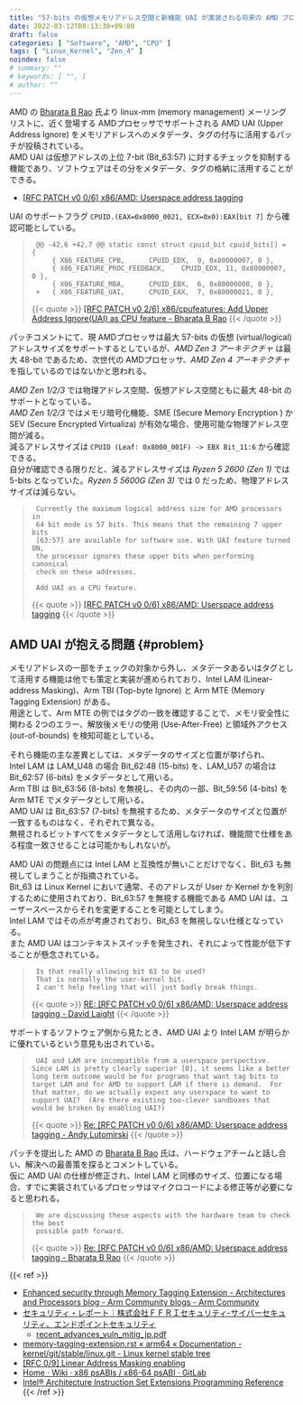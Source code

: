 ```yaml
---
title: "57-bits の仮想メモリアドレス空間と新機能 UAI が実装される将来の AMD プロセッサ"
date: 2022-03-12T08:13:30+09:00
draft: false
categories: [ "Software", "AMD", "CPU" ]
tags: [ "Linux_Kernel", "Zen_4" ]
noindex: false
# summary: ""
# keywords: [ "", ]
# author: ""
---
```


AMD の [Bharata B Rao](https://in.linkedin.com/in/bharata-b-rao-58123851) 氏より linux-mm (memory management) メーリングリストに、近く登場する AMDプロセッサでサポートされる AMD UAI (Upper Address Ignore) をメモリアドレスへのメタデータ、タグの付与に活用するパッチが投稿されている。  
AMD UAI は仮想アドレスの上位 7-bit (Bit_63:57) に対するチェックを抑制する機能であり、ソフトウェアはその分をメタデータ、タグの格納に活用することができる。  

* [[RFC PATCH v0 0/6] x86/AMD: Userspace address tagging](https://lore.kernel.org/linux-mm/2b26fc5b-d709-f2e1-0c8f-a6a548008216@intel.com/T/)

UAI のサポートフラグ `CPUID.(EAX=0x8000_0021, ECX=0x0):EAX[bit 7]` から確認可能としている。  

 > 		@@ -42,6 +42,7 @@ static const struct cpuid_bit cpuid_bits[] = {
 > 		 	{ X86_FEATURE_CPB,		CPUID_EDX,  9, 0x80000007, 0 },
 > 		 	{ X86_FEATURE_PROC_FEEDBACK,    CPUID_EDX, 11, 0x80000007, 0 },
 > 		 	{ X86_FEATURE_MBA,		CPUID_EBX,  6, 0x80000008, 0 },
 > 		+	{ X86_FEATURE_UAI,		CPUID_EAX,  7, 0x80000021, 0 },
 >
 > {{< quote >}} [[RFC PATCH v0 2/6] x86/cpufeatures: Add Upper Address Ignore(UAI) as CPU feature - Bharata B Rao](https://lore.kernel.org/linux-mm/20220310111545.10852-3-bharata@amd.com/) {{< /quote >}}

パッチコメントにて、現 AMDプロセッサは最大 57-bits の仮想 (virtual/logical) アドレスサイズをサポートするとしているが、*AMD Zen 3 アーキテクチャ* は最大 48-bit であるため、次世代の AMDプロセッサ、*AMD Zen 4 アーキテクチャ* を指しているのではないかと思われる。  

*AMD Zen 1/2/3* では物理アドレス空間、仮想アドレス空間ともに最大 48-bit のサポートとなっている。  
*AMD Zen 1/2/3* ではメモリ暗号化機能、SME (Secure Memory Encryption ) か SEV (Secure Encrypted Virtualiza) が有効な場合、使用可能な物理アドレス空間が減る。  
減るアドレスサイズは `CPUID (Leaf: 0x8000_001F) -> EBX Bit_11:6` から確認できる。  
自分が確認できる限りだと、減るアドレスサイズは *Ryzen 5 2600 (Zen 1)* では 5-bits となっていた。*Ryzen 5 5600G (Zen 3)* では 0 だっため、物理アドレスサイズは減らない。  

 > 		Currently the maximum logical address size for AMD processors in
 > 		64 bit mode is 57 bits. This means that the remaining 7 upper bits
 > 		[63:57] are available for software use. With UAI feature turned ON,
 > 		the processor ignores these upper bits when performing canonical
 > 		check on these addresses.
 > 		
 > 		Add UAI as a CPU feature.
 >
 > {{< quote >}} [[RFC PATCH v0 0/6] x86/AMD: Userspace address tagging](https://lore.kernel.org/linux-mm/2b26fc5b-d709-f2e1-0c8f-a6a548008216@intel.com/T/#e1b9caa0c700839bc9238a3161ddc5b757062d077) {{< /quote >}}

## AMD UAI が抱える問題 {#problem}

メモリアドレスの一部をチェックの対象から外し、メタデータあるいはタグとして活用する機能は他でも策定と実装が進められており、Intel LAM (Linear-address Masking)、Arm TBI (Top-byte Ignore) と Arm MTE (Memory Tagging Extension) がある。  
用途として、Arm MTE の例ではタグの一致を確認することで、メモリ安全性に関わる 2つのエラー、解放後メモリの使用 (Use-After-Free) と領域外アクセス (out-of-bounds) を検知可能としている。  

それら機能の主な差異としては、メタデータのサイズと位置が挙げられ、  
Intel LAM は LAM_U48 の場合 Bit_62:48 (15-bits) を、LAM_U57 の場合は Bit_62:57 (6-bits) をメタデータとして用いる。  
Arm TBI は Bit_63:56 (8-bits) を無視し、その内の一部、Bit_59:56 (4-bits) を Arm MTE でメタデータとして用いる。  
AMD UAI は Bit_63:57 (7-bits) を無視するため、メタデータのサイズと位置が一致するものはなく、それぞれで異なる。  
無視されるビットすべてをメタデータとして活用しなければ、機能間で仕様をある程度一致させることは可能かもしれないが。  

AMD UAI の問題点には Intel LAM と互換性が無いことだけでなく、Bit_63 も無視してしまうことが指摘されている。  
Bit_63 は Linux Kernel において通常、そのアドレスが User か Kernel かを判別するために使用されており、Bit_63:57 を無視する機能である AMD UAI は、ユーザースペースからそれを変更することを可能としてしまう。  
Intel LAM ではその点が考慮されており、Bit_63 を無視しない仕様となっている。  
また AMD UAI はコンテキストスイッチを発生され、それによって性能が低下することが懸念されている。  

 > 		Is that really allowing bit 63 to be used?
 > 		That is normally the user-kernel bit.
 > 		I can't help feeling that will just badly break things.
 >
 > {{< quote >}} [RE: [RFC PATCH v0 0/6] x86/AMD: Userspace address tagging - David Laight](https://lore.kernel.org/linux-mm/699fb763ac054833bc8c29c9814c63b2@AcuMS.aculab.com/) {{< /quote >}}

サポートするソフトウェア側から見たとき、AMD UAI より Intel LAM が明らかに優れているという意見も出されている。  

 > 		UAI and LAM are incompatible from a userspace perspective.  Since LAM is pretty clearly superior [0], it seems like a better long term outcome would be for programs that want tag bits to target LAM and for AMD to support LAM if there is demand.  For that matter, do we actually expect any userspace to want to support UAI?  (Are there existing too-clever sandboxes that would be broken by enabling UAI?)
 >
 > {{< quote >}} [Re: [RFC PATCH v0 0/6] x86/AMD: Userspace address tagging - Andy Lutomirski](https://lore.kernel.org/linux-mm/6a5076ad-405e-4e5e-af55-fe2a6b01467d@www.fastmail.com/) {{< /quote >}}

パッチを提出した AMD の [Bharata B Rao](https://in.linkedin.com/in/bharata-b-rao-58123851) 氏は、ハードウェアチームと話し合い、解決への最善策を探るとコメントしている。  
仮に AMD UAI の仕様が修正され、Intel LAM と同様のサイズ、位置になる場合、すでに実装されているプロセッサはマイクロコードによる修正等が必要になると思われる。  

 > 		We are discussing these aspects with the hardware team to check the best
 > 		possible path forward.
 >
 > {{< quote >}} [Re: [RFC PATCH v0 0/6] x86/AMD: Userspace address tagging - Bharata B Rao](https://lore.kernel.org/linux-mm/c4176dc5-af4d-243d-fce9-d7f45e79246a@amd.com/) {{< /quote >}}

{{< ref >}}
* [Enhanced security through Memory Tagging Extension - Architectures and Processors blog - Arm Community blogs - Arm Community](https://community.arm.com/arm-community-blogs/b/architectures-and-processors-blog/posts/enhanced-security-through-mte)
* [セキュリティ・レポート｜株式会社ＦＦＲＩセキュリティ-サイバーセキュリティ、エンドポイントセキュリティ](https://www.ffri.jp/research/index.htm)
    * [recent_advances_vuln_mitig_jp.pdf](https://www.ffri.jp/assets/files/research/research_papers/recent_advances_vuln_mitig_jp.pdf)
* [memory-tagging-extension.rst « arm64 « Documentation - kernel/git/stable/linux.git - Linux kernel stable tree](https://git.kernel.org/pub/scm/linux/kernel/git/stable/linux.git/tree/Documentation/arm64/memory-tagging-extension.rst?h=v5.16.14)
* [[RFC 0/9] Linear Address Masking enabling](https://lore.kernel.org/linux-mm/20210205151631.43511-2-kirill.shutemov@linux.intel.com/T/#u)
* [Home · Wiki · x86 psABIs / x86-64 psABI · GitLab](https://gitlab.com/x86-psABIs/x86-64-ABI/-/wikis/home)
* [Intel® Architecture Instruction Set Extensions Programming Reference](https://cdrdv2.intel.com/v1/dl/getContent/671368)
{{< /ref >}}
